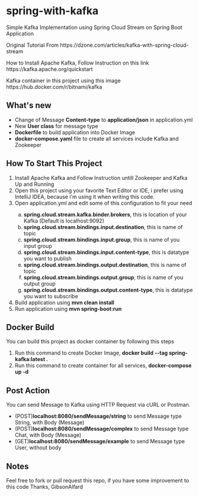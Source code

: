 # spring-with-kafka
Simple Kafka Implementation using Spring Cloud Stream on Spring Boot Application

<p>Original Tutorial From https://dzone.com/articles/kafka-with-spring-cloud-stream</p>
<p>How to Install Apache Kafka, Follow Instruction on this link https://kafka.apache.org/quickstart</p>
<p>Kafka container in this project using this image https://hub.docker.com/r/bitnami/kafka</p>

<h2>What's new</h2>
<ul>
  <li>Change of Message <b>Content-type</b> to <b>application/json</b> in application.yml</li>
  <li>New <b>User class</b> for message type</li>
  <li><b>Dockerfile</b> to build application into Docker Image</li>
  <li><b>docker-compose.yaml</b> file to create all services include Kafka and Zookeeper</li>
</ul>

<h2>How To Start This Project</h2>
<ol type="1">
  <li>Install Apache Kafka and Follow Instruction untill Zookeeper and Kafka Up and Running</li>
  <li>Open this project using your favorite Text Editor or IDE, i prefer using IntelliJ IDEA, because i'm using it when writing this code.</li>
  <li>Open application.yml and edit some of this configuration to fit your need</li>
  <ol type="a">
    <li><b>spring.cloud.stream.kafka.binder.brokers</b>, this is location of your Kafka (Default is localhost:9092)</li>
    <li><b>spring.cloud.stream.bindings.input.destination</b>, this is name of topic</li>
    <li><b>spring.cloud.stream.bindings.input.group</b>, this is name of you input group</li>
    <li><b>spring.cloud.stream.bindings.input.content-type</b>, this is datatype you want to publish</li>
    <li><b>spring.cloud.stream.bindings.output.destination</b>, this is name of topic</li>
    <li><b>spring.cloud.stream.bindings.output.group</b>, this is name of you output group</li>
    <li><b>spring.cloud.stream.bindings.output.content-type</b>, this is datatype you want to subscribe</li>
  </ol>
  <li>Build application using <b>mvn clean install</b></li>
  <li>Run application using <b>mvn spring-boot:run</b></li>
</ol>

<h2>Docker Build</h2>
<p>You can build this project as docker container by following this steps</p>
<ol>
  <li>Run this command to create Docker Image, <b>docker build --tag spring-kafka:latest .</b></li>
  <li>Run this command to create container for all services, <b>docker-compose up -d</b></li>
</ol>

<h2>Post Action</h2>
<p>You can send Message to Kafka using HTTP Request via cURL or Postman.</p>
<ul>
  <li>(POST)<b>localhost:8080/sendMessage/string</b> to send Message type String, with Body (Message)</li>
  <li>(POST)<b>localhost:8080/sendMessage/complex</b> to send Message type Chat, with Body (Message)</li>
  <li>(GET)<b>localhost:8080/sendMessage/example</b> to send Message type User, without body</li>
</ul>

<h2>Notes</h2>
<p>Feel free to fork or pull request this repo, if you have some improvement to this code
Thanks, GibsonAlfard</p>